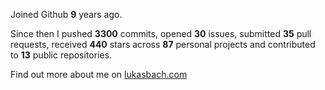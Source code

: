 Joined Github **9** years ago.

Since then I pushed **3300** commits, opened **30** issues, submitted **35** pull requests, received **440** stars across **87** personal projects and contributed to **13** public repositories.

Find out more about me on [lukasbach.com](https://lukasbach.com)
